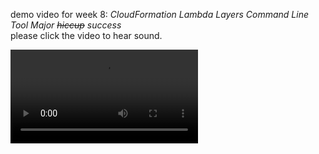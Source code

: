 
demo video for week 8: *CloudFormation Lambda Layers Command Line Tool Major ~~hiccup~~ success*     
please click the video to hear sound.

![demo](https://user-images.githubusercontent.com/38410965/111996814-c792c180-8af0-11eb-8c29-147ebaae2a01.mp4
)
